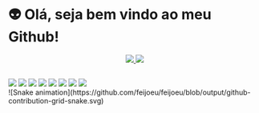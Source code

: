 # 👽 Olá, seja bem vindo ao meu Github!


<div align="center">
  <a href="https://github.com/feijoeu">
  <img height="180em" src="https://github-readme-stats.vercel.app/api?username=feijoeu&show_icons=true&theme=dark&include_all_commits=true&count_private=true"/>
  <img height="180em" src="https://github-readme-stats.vercel.app/api/top-langs/?username=feijoeu&layout=compact&langs_count=7&theme=dark"/>
</div>
  
   ##
  
<div>
  <a href="https://www.instagram.com/feijo.eu/" target="_blank"><img src="https://img.shields.io/badge/-Instagram-%23E4405F?style=for-the-badge&logo=instagram&logoColor=white" target="_blank"></a>
  <a href = "https://t.me/feijoeu"><img src="https://img.shields.io/badge/Telegram-2CA5E0?style=for-the-badge&logo=telegram&logoColor=white" target="_blank"></a>
  <a href = "https://www.youtube.com/channel/UCvfpXiVO7AWsqkfTuI_RCKQ"><img src="https://img.shields.io/badge/YouTube-FF0000?style=for-the-badge&logo=youtube&logoColor=white" target="_blank"></a>
  <a href = "https://www.twitch.tv/feijoeu"><img src="https://img.shields.io/badge/Twitch-9146FF?style=for-the-badge&logo=twitch&logoColor=white" target="_blank"></a>
  <a href = "https://twitter.com/feijoeu"><img src="https://img.shields.io/badge/Twitter-1DA1F2?style=for-the-badge&logo=twitter&logoColor=white" target="_blank"></a>
  <a href = "mailto:joaofeijo.eu@gmail.com"><img src="https://img.shields.io/badge/-Gmail-%23333?style=for-the-badge&logo=gmail&logoColor=white" target="_blank"></a>
  <a href = "https://gitlab.com/joaofeijo.eu"><img src="https://img.shields.io/badge/GitLab-330F63?style=for-the-badge&logo=gitlab&logoColor=white" target="_blank"></a>
  <a href = "www.linkedin.com/in/feijoeu"><img src="https://img.shields.io/badge/LinkedIn-0077B5?style=for-the-badge&logo=linkedin&logoColor=white" target="_blank"></a>
</div>  
  
<div>
     ![Snake animation](https://github.com/feijoeu/feijoeu/blob/output/github-contribution-grid-snake.svg)
</div>
